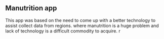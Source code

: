 ## Manutrition app
This app was based on the need to come up with a better technology to assist collect data from regions. 
where  manutrition is a huge problem and lack of technology is a difficult commodity to acquire.
r
